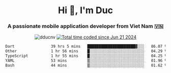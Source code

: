 <h1 align="center">
  Hi 👋, I'm  Duc</h1>
<h3 align="center">A passionate mobile application developer from Viet Nam 🇻🇳</h3>  
  
<p align="center"> <img src="https://komarev.com/ghpvc/?username=dducnv&label=Profile%20views&color=0e75b6&style=flat" alt="dducnv" /> 
<a href="https://wakatime.com/@4d2a2cd9-1bcb-4dd1-84a4-dce128a35137"><img src="https://wakatime.com/badge/user/4d2a2cd9-1bcb-4dd1-84a4-dce128a35137.svg" alt="Total time coded since Jun 21 2024" /></a>
</p>  

<div align="center">
  <!--START_SECTION:waka-->

```txt
Dart                39 hrs 5 mins   █████████████████████▓░░░   86.07 %
Other               1 hr 56 mins    █░░░░░░░░░░░░░░░░░░░░░░░░   04.29 %
TypeScript          1 hr 55 mins    █░░░░░░░░░░░░░░░░░░░░░░░░   04.25 %
YAML                53 mins         ▒░░░░░░░░░░░░░░░░░░░░░░░░   01.96 %
Bash                44 mins         ▒░░░░░░░░░░░░░░░░░░░░░░░░   01.62 %
```

<!--END_SECTION:waka-->
</div>




  
